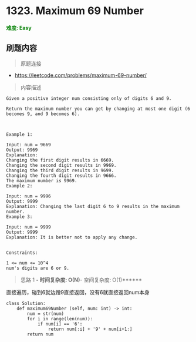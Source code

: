 # 1323. Maximum 69 Number

**<font color=green>难度: Easy</font>**

## 刷题内容

> 原题连接

* https://leetcode.com/problems/maximum-69-number/

> 内容描述

```
Given a positive integer num consisting only of digits 6 and 9.

Return the maximum number you can get by changing at most one digit (6 becomes 9, and 9 becomes 6).

 

Example 1:

Input: num = 9669
Output: 9969
Explanation: 
Changing the first digit results in 6669.
Changing the second digit results in 9969.
Changing the third digit results in 9699.
Changing the fourth digit results in 9666. 
The maximum number is 9969.
Example 2:

Input: num = 9996
Output: 9999
Explanation: Changing the last digit 6 to 9 results in the maximum number.
Example 3:

Input: num = 9999
Output: 9999
Explanation: It is better not to apply any change.
 

Constraints:

1 <= num <= 10^4
num's digits are 6 or 9.
```

> 思路 1
******- 时间复杂度: O(N)******- 空间复杂度: O(1)******

直接遍历，碰到6就边蹭9直接返回，没有6就直接返回num本身

```pyton
class Solution:
    def maximum69Number (self, num: int) -> int:
        num = str(num)
        for i in range(len(num)):
            if num[i] == '6':
                return num[:i] + '9' + num[i+1:]
        return num
```





















